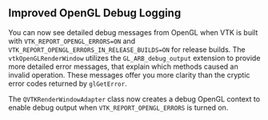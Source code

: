 ## Improved OpenGL Debug Logging

You can now see detailed debug messages from OpenGL when VTK is built with `VTK_REPORT_OPENGL_ERRORS=ON` and `VTK_REPORT_OPENGL_ERRORS_IN_RELEASE_BUILDS=ON` for release builds. The `vtkOpenGLRenderWindow` utilizes the `GL_ARB_debug_output` extension to provide
more detailed error messages, that explain which methods caused an invalid operation. These messages offer you more clarity than the cryptic error codes returned by `glGetError`.

The `QVTKRenderWindowAdapter` class now creates a debug OpenGL context to enable debug output when `VTK_REPORT_OPENGL_ERRORS` is turned on.
